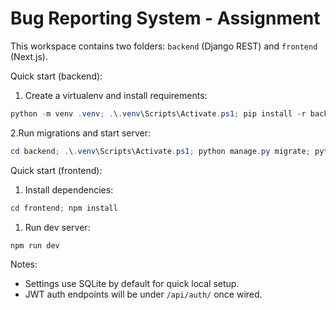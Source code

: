 # Bug Reporting System - Assignment

This workspace contains two folders: `backend` (Django REST) and `frontend` (Next.js).

Quick start (backend):

1. Create a virtualenv and install requirements:

```powershell
python -m venv .venv; .\.venv\Scripts\Activate.ps1; pip install -r backend\requirements.txt
```

2.Run migrations and start server:

```powershell
cd backend; .\.venv\Scripts\Activate.ps1; python manage.py migrate; python manage.py runserver
```

Quick start (frontend):

1. Install dependencies:

```powershell
cd frontend; npm install
```

1. Run dev server:

```powershell
npm run dev
```

Notes:

- Settings use SQLite by default for quick local setup.
- JWT auth endpoints will be under `/api/auth/` once wired.
